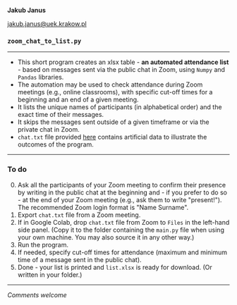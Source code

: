 **Jakub Janus**

jakub.janus@uek.krakow.pl

### `zoom_chat_to_list.py`
 ---
* This short program creates an xlsx table - **an automated attendance list** - based on messages sent via the public chat in Zoom, using `Numpy` and `Pandas` libraries.
* The automation may be used to check attendance during Zoom meetings (e.g., online classrooms), with specific cut-off times for a beginning and an end of a given meeting.
* It lists the unique names of participants (in alphabetical order) and the exact time of their messages.
* It skips the messages sent outside of a given timeframe or via the private chat in Zoom.
* `chat.txt` file provided [here](https://drive.google.com/file/d/1xag5k6HiUDRi_9yu8fzjm9G9N4E12lI0/view?usp=sharing) contains artificial data to illustrate the outcomes of the program.
---
### To do
0. Ask all the participants of your Zoom meeting to confirm their presence by writing in the public chat at the beginning and - if you prefer to do so - at the end of your Zoom meeting (e.g., ask them to write "present!"). The recommended Zoom login format is "Name Surname".
1. Export `chat.txt` file from a Zoom meeting.
2. If in Google Colab, drop `chat.txt` file from Zoom to `Files` in the left-hand side panel. (Copy it to the folder containing the `main.py` file when using your own machine. You may also source it in any other way.)
3. Run the program.
4. If needed, specify cut-off times for attendance (maximum and minimum time of a message sent in the public chat).
5. Done - your list is printed and `list.xlsx` is ready for download. (Or written in your folder.)

 ---
 *Comments welcome*
